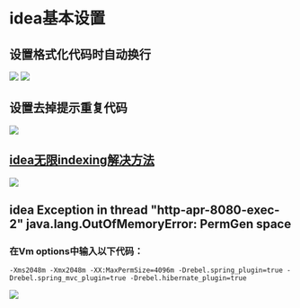 # idea基本设置

## 设置格式化代码时自动换行
![](https://github.com/claer-ding/UseNotes/blob/master/images/20180227174027.png)
![](https://github.com/claer-ding/UseNotes/blob/master/images/20180308180140.png)

## 设置去掉提示重复代码
![](https://github.com/claer-ding/UseNotes/blob/master/images/20180227175329.png)

## [idea无限indexing解决方法](https://github.com/tengj/IntelliJ-IDEA-Tutorial/blob/newMaster/IntelliJ-IDEA-cache.md)
![](https://github.com/tengj/IntelliJ-IDEA-Tutorial/raw/newMaster/images/xii-a-invalidate-cache-1.jpg)

## idea Exception in thread "http-apr-8080-exec-2" java.lang.OutOfMemoryError: PermGen space
### 在Vm options中输入以下代码：
```
-Xms2048m -Xmx2048m -XX:MaxPermSize=4096m -Drebel.spring_plugin=true -Drebel.spring_mvc_plugin=true -Drebel.hibernate_plugin=true
```
![](https://github.com/claer-ding/UseNotes/blob/master/images/20180323100217.png)
